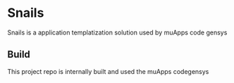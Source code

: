 # Snails

Snails is a application templatization solution used by muApps code gensys


## Build

This project repo is internally built and used the muApps codegensys
